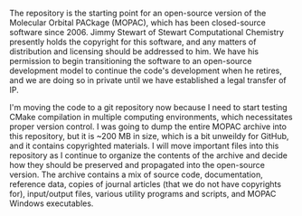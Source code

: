 The repository is the starting point for an open-source version of the Molecular Orbital PACkage (MOPAC),
which has been closed-source software since 2006. Jimmy Stewart of Stewart Computational Chemistry presently holds the
copyright for this software, and any matters of distribution and licensing should be addressed to him. We have his
permission to begin transitioning the software to an open-source development model to continue the code's development
when he retires, and we are doing so in private until we have established a legal transfer of IP.

I'm moving the code to a git repository now because I need to start testing CMake compilation in multiple computing
environments, which necessitates proper version control. I was going to dump the entire MOPAC archive into this repository,
but it is ~200 MB in size, which is a bit unweildy for GitHub, and it contains copyrighted materials. I will move important
files into this  repository as I continue to organize the contents of the archive and decide how they should be preserved
and propagated into the open-source version. The archive contains a mix of source code, documentation, reference data,
copies of journal articles (that we do not have copyrights for), input/output files, various utility programs and scripts,
and MOPAC Windows executables.
